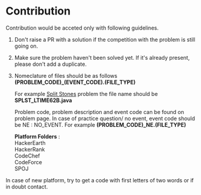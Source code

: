# Contribution

Contribution would be acceted only with following guidelines.

1. Don't raise a PR with a solution if the competition with the problem is still going on.
2. Make sure the problem haven't been solved yet. If it's already present, please don't add a duplicate.
3. Nomeclature of files should be as follows   
    **(PROBLEM_CODE)\_(EVENT_CODE).(FILE_TYPE)**
    
    For example [Split Stones](https://www.codechef.com/LTIME62B/problems/SPLST) problem the file name should be     
    **SPLST\_LTIME62B.java**  
    
    Problem code, problem description and event code can be found on problem page. In case of practice question/ no event, event code should be NE : NO_EVENT. For example
    **(PROBLEM_CODE)\_NE.(FILE_TYPE)**
    
    **Platform Folders** :  
      HackerEarth    
      HackerRank   
      CodeChef    
      CodeForce    
      SPOJ  
      
  In case of new platform, try to get a code with first letters of two words or if in doubt contact.
